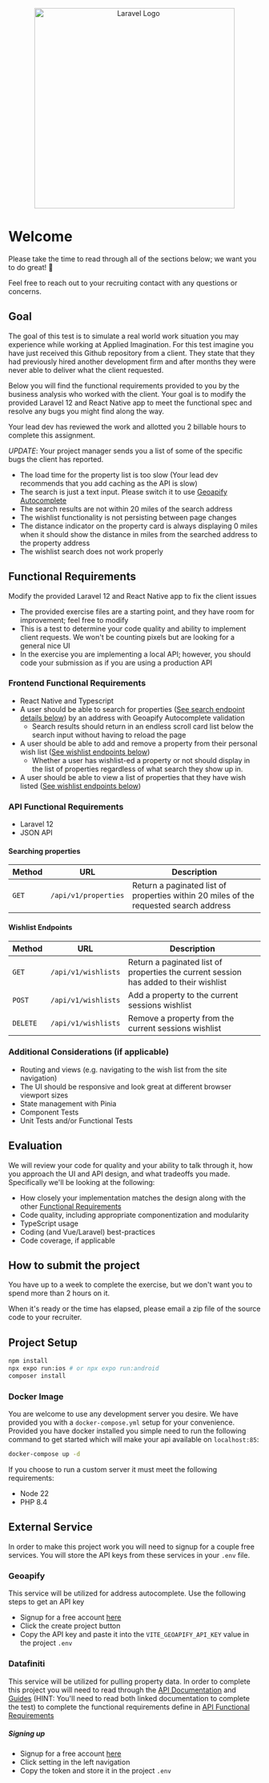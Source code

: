 <p align="center">
    <a href="https://appliedimagination.com/" target="_blank">
        <img src="https://images.appliedimagination.com/common/ai-logo-color-light.png" width="400" alt="Laravel Logo">
    </a>
</p>

# Welcome

Please take the time to read through all of the sections below; we want you to do great! :rocket:

Feel free to reach out to your recruiting contact with any questions or concerns.

## Goal

The goal of this test is to simulate a real world work situation you may experience while working at Applied Imagination.
For this test imagine you have just received this Github repository from a client. They state that they had previously
hired another development firm and after months they were never able to deliver what the client requested.

Below you will find the functional requirements provided to you by the business analysis who worked with the client. Your
goal is to modify the provided Laravel 12 and React Native app to meet the functional spec and resolve any bugs you might find
along the way.

Your lead dev has reviewed the work and allotted you 2 billable hours to complete this assignment.

*UPDATE*: Your project manager sends you a list of some of the specific bugs the client has reported.

- The load time for the property list is too slow (Your lead dev recommends that you add caching as the API is slow)
- The search is just a text input. Please switch it to use [Geoapify Autocomplete](https://www.npmjs.com/package/@geoapify/geocoder-autocomplete)
- The search results are not within 20 miles of the search address
- The wishlist functionality is not persisting between page changes
- The distance indicator on the property card is always displaying 0 miles when it should show the distance in miles from the searched address to the property address
- The wishlist search does not work properly

## Functional Requirements

Modify the provided Laravel 12 and React Native app to fix the client issues

- The provided exercise files are a starting point, and they have room for improvement; feel free to modify
- This is a test to determine your code quality and ability to implement client requests. We won't be counting pixels but are looking for a general nice UI
- In the exercise you are implementing a local API; however, you should code your submission as if you are using a production API

### Frontend Functional Requirements

- React Native and Typescript
- A user should be able to search for properties ([See search endpoint details below](#searching-properties)) by an address with Geoapify Autocomplete validation
    - Search results should return in an endless scroll card list below the search input without having to reload the page
- A user should be able to add and remove a property from their personal wish list ([See wishlist endpoints below](#wishlist-endpoints))
    - Whether a user has wishlist-ed a property or not should display in the list of properties regardless of what search they show up in.
- A user should be able to view a list of properties that they have wish listed ([See wishlist endpoints below](#wishlist-endpoints))

### API Functional Requirements

- Laravel 12
- JSON API

#### Searching properties

| Method | URL                  | Description                                                                           |
|--------|----------------------|---------------------------------------------------------------------------------------|
| `GET`  | `/api/v1/properties` | Return a paginated list of properties within 20 miles of the requested search address |

#### Wishlist Endpoints

| Method   | URL                 | Description                                                                           |
|----------|---------------------|---------------------------------------------------------------------------------------|
| `GET`    | `/api/v1/wishlists` | Return a paginated list of properties the current session has added to their wishlist |
| `POST`   | `/api/v1/wishlists` | Add a property to the current sessions wishlist                                       |
| `DELETE` | `/api/v1/wishlists` | Remove a property from the current sessions wishlist                                  |

### Additional Considerations (if applicable)

- Routing and views (e.g. navigating to the wish list from the site navigation)
- The UI should be responsive and look great at different browser viewport sizes
- State management with Pinia
- Component Tests
- Unit Tests and/or Functional Tests

## Evaluation

We will review your code for quality and your ability to talk through it, how you approach the UI and API design, and what tradeoffs you made. Specifically we'll be looking at the following:

- How closely your implementation matches the design along with the other [Functional Requirements](#functional-requirements)
- Code quality, including appropriate componentization and modularity
- TypeScript usage
- Coding (and Vue/Laravel) best-practices
- Code coverage, if applicable

## How to submit the project

You have up to a week to complete the exercise, but we don't want you to spend more than 2 hours on it.

When it's ready or the time has elapsed, please email a zip file of the source code to your recruiter.

## Project Setup

```sh
npm install
npx expo run:ios # or npx expo run:android
composer install
```

### Docker Image

You are welcome to use any development server you desire. We have provided you with a `docker-compose.yml` setup for your convenience. Provided you have docker installed you simple need to run the following command to get started which will make your api available on `localhost:85`:

```sh
docker-compose up -d
```

If you choose to run a custom server it must meet the following requirements:

- Node 22
- PHP 8.4

## External Service

In order to make this project work you will need to signup for a couple free services. You will store the API keys from these services in your `.env` file.

### Geoapify

This service will be utilized for address autocomplete. Use the following steps to get an API key

- Signup for a free account [here](https://myprojects.geoapify.com/register)
- Click the create project button
- Copy the API key and paste it into the `VITE_GEOAPIFY_API_KEY` value in the project `.env`

### Datafiniti

This service will be utilized for pulling property data. In order to complete this project you will need to read through the [API Documentation](https://docs.datafiniti.co/reference/properties) and [Guides](https://docs.datafiniti.co/docs/constructing-property-queries#geo-queries) (HINT:
You'll need to read both linked documentation to complete the test) to complete the functional requirements define in [API Functional Requirements](#api-functional-requirements)

##### Signing up

- Signup for a free account [here](https://portal.datafiniti.co/sign-up)
- Click setting in the left navigation
- Copy the token and store it in the project `.env`
